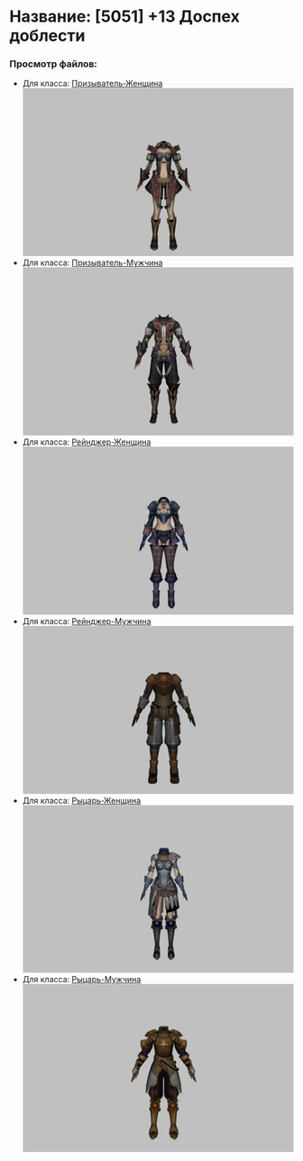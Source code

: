 # Название: [5051] +13 Доспех доблести

### Просмотр файлов:
- Для класса: [Призыватель-Женщина](Призыватель-Женщина)
![p090003.png](Призыватель-Женщина/p090003.png)
- Для класса: [Призыватель-Мужчина](Призыватель-Мужчина)
![p080003.png](Призыватель-Мужчина/p080003.png)
- Для класса: [Рейнджер-Женщина](Рейнджер-Женщина)
![p030019.png](Рейнджер-Женщина/p030019.png)
- Для класса: [Рейнджер-Мужчина](Рейнджер-Мужчина)
![p020019.png](Рейнджер-Мужчина/p020019.png)
- Для класса: [Рыцарь-Женщина](Рыцарь-Женщина)
![p010019.png](Рыцарь-Женщина/p010019.png)
- Для класса: [Рыцарь-Мужчина](Рыцарь-Мужчина)
![p000019.png](Рыцарь-Мужчина/p000019.png)
